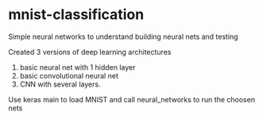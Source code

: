 # mnist-classification
Simple neural networks to understand building neural nets and testing 

Created 3 versions of deep learning architectures 
1) basic neural net with 1 hidden layer 
2) basic convolutional neural net 
3) CNN with several layers. 

Use keras main to load MNIST and call neural_networks to run the choosen nets
